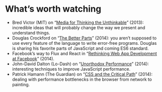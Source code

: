 <!--
tags:
  - worth-watching
  - javascript
  - performance
  - media
description: List of favorite talks and performances.
-->

# What’s worth watching

- Bred Victor (MIT) on “[Media for Thinking the Unthinkable](https://vimeo.com/67076984)” (2013): incredible ideas that will probably change the way we present and understand things.
- Douglas Crockford on “[The Better Parts](http://www.youtube.com/watch?v=bo36MrBfTk4)” (2014): you aren’t supposed to use every feature of the language to write error-free programs. Douglas is sharing his favorite parts of JavaScript and coming ES6 standard.
- Facebook’s way to Flux and React in “[Rethinking Web App Development at Facebook](http://www.youtube.com/watch?v=nYkdrAPrdcw)” (2014).
- John-David Dalton (Lo-Dash) on “[Unorthodox Performance](http://www.youtube.com/watch?v=NthmeLEhDDM)” (2014): interesting techniques to improve JavaScript performance.
- Patrick Hamann (The Guardian) on “[CSS and the Critical Path](http://www.youtube.com/watch?v=_0Fk85to6hA)” (2014): dealing with performance bottlenecks in the browser from network to painting.
<!--:.post__content-list-->